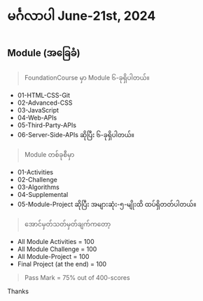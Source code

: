 # မင်္ဂလာပါ June-21st, 2024

## Module (အခြေခံ)
>FoundationCourse မှာ Module ၆-ခုရှိပါတယ်။
- 01-HTML-CSS-Git
- 02-Advanced-CSS
- 03-JavaScript
- 04-Web-APIs
- 05-Third-Party-APIs
- 06-Server-Side-APIs ဆိုပြီး ၆-ခုရှိပါတယ်။

>Module တစ်ခုစီမှာ
- 01-Activities
- 02-Challenge
- 03-Algorithms
- 04-Supplemental
- 05-Module-Project ဆိုပြီး အများဆုံး-၅-မျိုးထိ ထပ်ရှိတတ်ပါတယ်။

>အောင်မှတ်သတ်မှတ်ချက်ကတော့
- All Module Activities = 100
- All Module Challenge = 100
- All Module-Project = 100
- Final Project (at the end) = 100
>Pass Mark = 75% out of 400-scores

Thanks
